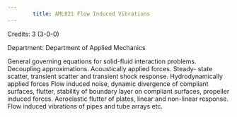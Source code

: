 ```yaml
---
        title: AML821 Flow Induced Vibrations
---
```

Credits: 3 (3-0-0)

Department: Department of Applied Mechanics

General governing equations for solid-fluid interaction problems. Decoupling approximations. Acoustically applied forces. Steady- state scatter, transient scatter and transient shock response. Hydrodynamically applied forces Flow induced noise, dynamic divergence of compliant surfaces, flutter, stability of boundary layer on compliant surfaces, propeller induced forces. Aeroelastic flutter of plates, linear and non-linear response. Flow induced vibrations of pipes and tube arrays etc.